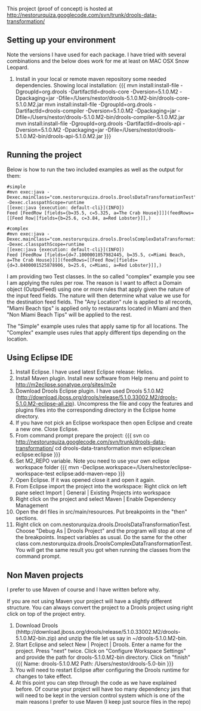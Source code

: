 This project (proof of concept) is hosted at http://nestorurquiza.googlecode.com/svn/trunk/drools-data-transformation/


## Setting up your environment

Note the versions I have used for each package. I have tried with several combinations and the below does work for me at least on MAC OSX Snow Leopard.

 1. Install in your local or remote maven repository some needed dependencies. Showing local installation:
 {{{
mvn install:install-file -DgroupId=org.drools -DartifactId=drools-core -Dversion=5.1.0.M2 -Dpackaging=jar -Dfile=/Users/nestor/drools-5.1.0.M2-bin/drools-core-5.1.0.M2.jar 
mvn install:install-file -DgroupId=org.drools -DartifactId=drools-compiler -Dversion=5.1.0.M2 -Dpackaging=jar -Dfile=/Users/nestor/drools-5.1.0.M2-bin/drools-compiler-5.1.0.M2.jar 
mvn install:install-file -DgroupId=org.drools -DartifactId=drools-api -Dversion=5.1.0.M2 -Dpackaging=jar -Dfile=/Users/nestor/drools-5.1.0.M2-bin/drools-api-5.1.0.M2.jar 
 }}}

## Running the project

Below is how to run the two included examples as well as the output for them:
```
#simple
#mvn exec:java -Dexec.mainClass="com.nestorurquiza.drools.DroolsDataTransformationTest" -Dexec.classpathScope=runtime
[[exec:java {execution: default-cli}](INFO])
Feed [FeedRow [fields={b=35.5, c=5.325, a=The Crab House}]]](feedRows=[[Feed Row|[fields={b=25.6, c=3.84, a=Red Lobster}]],)

#complex
#mvn exec:java -Dexec.mainClass="com.nestorurquiza.drools.DroolsComplexDataTransformationTest" -Dexec.classpathScope=runtime
[[exec:java {execution: default-cli}](INFO])
Feed [FeedRow [fields={d=7.1000001057982445, b=35.5, c=Miami Beach, a=The Crab House}]]](feedRows=[[Feed Row|[fields={d=3.8400001525878906, b=25.6, c=Miami, a=Red Lobster}]],)
```

I am providing two Test classes. In the so called "complex" example you see I am applying the rules per row. The reason is I want to affect a Domain object (OutputFeed) using one or more rules that apply given the nature of the input feed fields. The nature will then determine what value we use for the destination feed fields. The "Any Location" rule is applied to all records, "Miami Beach tips" is applied only to restaurants located in Miami and then "Non Miami Beach Tips" will be applied to the rest.

The "Simple" example uses rules that apply same tip for all locations.
The "Complex" example uses rules that apply different tips depending on the location.

## Using Eclipse IDE

 1. Install Eclipse. I have used latest Eclipse release: Helios.
 1. Install Maven plugin. Install new software from Help menu and point to http://m2eclipse.sonatype.org/sites/m2e
 1. Download Drools Eclipse plugin. I have used Drools 5.1.0.M2 (http://download.jboss.org/drools/release/5.1.0.33002.M2/drools-5.1.0.M2-eclipse-all.zip). Uncompress the file and copy the features and plugins files into the corresponding directory in the Eclipse home directory.
 1. If you have not pick an Eclipse workspace then open Eclipse and create a new one. Close Eclipse.
 1. From command prompt prepare the project:
 {{{
svn co http://nestorurquiza.googlecode.com/svn/trunk/drools-data-transformation/
cd drools-data-transformation
mvn eclipse:clean eclipse:eclipse
 }}}
1. Set M2_REPO variable. Note you need to use your own eclipse workspace folder
 {{{
mvn -Declipse.workspace=/Users/nestor/eclipse-workspace-test eclipse:add-maven-repo
 }}}
 1. Open Eclipse. If it was opened close it and open it again.
 1. From Eclipse import the project into the workspace: Right click on left pane select Import | General | Existing Projects into workspace
 1. Right click on the project and select Maven | Enable Dependency Management
 1. Open the drl files in src/main/resources. Put breakpoints in the "then" sections.
 1. Right click on com.nestorurquiza.drools.DroolsDataTransformationTest. Choose "Debug As | Drools Project" and the program will stop at one of the breakpoints. Inspect variables as usual. Do the same for the other class com.nestorurquiza.drools.DroolsComplexDataTransformationTest. You will get the same result you got when running the classes from the command prompt.

## Non Maven projects

I prefer to use Maven of course and I have written before why.

If you are not using Maven your project will have a slightly different structure. You can always convert the project to a Drools project using right click on top of the project entry.
 
 1. Download Drools (hhttp://download.jboss.org/drools/release/5.1.0.33002.M2/drools-5.1.0.M2-bin.zip) and unzip the file let us say in ~/drools-5.1.0.M2-bin. 
 1. Start Eclipse and select New | Project | Drools. Enter a name for the project. Press "next" twice. Click on "Configure Workspace Settings" and provide the path for drools-5.1.0.M2-bin directory. Click on "finish"
 {{{
Name: drools-5.1.0.M2
Path: /Users/nestor/drools-5.0-bin
 }}}
 1. You will need to restart Eclipse after configuring the Drools runtime for changes to take effect.
 1. At this point you can step through the code as we have explained before. Of course your project will have too many dependency jars that will need to be kept in the version control system which is one of the main reasons I prefer to use Maven (I keep just source files in the repo)